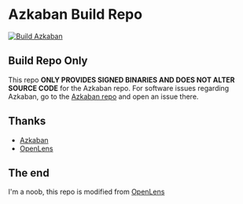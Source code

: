 # Azkaban Build Repo

[![Build Azkaban](https://github.com/Ansen/azkaban-build/actions/workflows/main.yml/badge.svg)](https://github.com/Ansen/azkaban-build/actions/workflows/main.yml)

##  Build Repo Only
This repo **ONLY PROVIDES SIGNED BINARIES AND DOES NOT ALTER SOURCE CODE** for the Azkaban repo. For software issues regarding Azkaban, go to the [Azkaban repo](https://github.com/azkaban/azkaban/issues) and open an issue there.

## Thanks

- [Azkaban](https://github.com/azkaban/azkaban)
- [OpenLens](https://github.com/MuhammedKalkan/OpenLens)

## The end

I'm a noob, this repo is modified from [OpenLens](https://github.com/MuhammedKalkan/OpenLens)